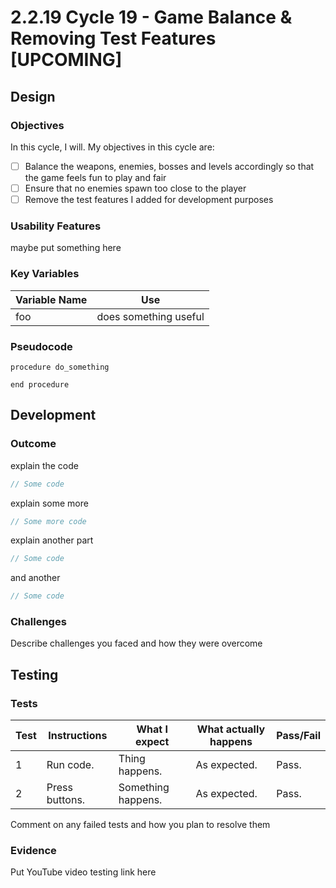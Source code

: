 # 2.2.19 Cycle 19 - Game Balance & Removing Test Features \[UPCOMING]

## Design

### Objectives

In this cycle, I will. My objectives in this cycle are:

* [ ] Balance the weapons, enemies, bosses and levels accordingly so that the game feels fun to play and fair
* [ ] Ensure that no enemies spawn too close to the player
* [ ] Remove the test features I added for development purposes

### Usability Features

maybe put something here

### Key Variables

| Variable Name | Use                   |
| ------------- | --------------------- |
| foo           | does something useful |

### Pseudocode

```
procedure do_something
    
end procedure
```

## Development

### Outcome

explain the code

```typescript
// Some code
```

explain some more

```typescript
// Some more code
```

explain another part

```typescript
// Some code
```

and another

```typescript
// Some code
```

### Challenges

Describe challenges you faced and how they were overcome

## Testing

### Tests

| Test | Instructions   | What I expect      | What actually happens | Pass/Fail |
| ---- | -------------- | ------------------ | --------------------- | --------- |
| 1    | Run code.      | Thing happens.     | As expected.          | Pass.     |
| 2    | Press buttons. | Something happens. | As expected.          | Pass.     |

Comment on any failed tests and how you plan to resolve them

### Evidence

Put YouTube video testing link here
